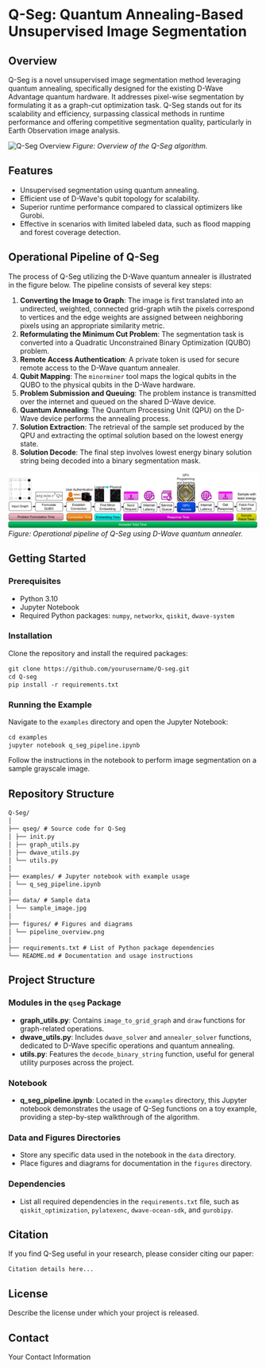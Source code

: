# Q-Seg: Quantum Annealing-Based Unsupervised Image Segmentation

## Overview
Q-Seg is a novel unsupervised image segmentation method leveraging quantum annealing, specifically designed for the existing D-Wave Advantage quantum hardware. It addresses pixel-wise segmentation by formulating it as a graph-cut optimization task. Q-Seg stands out for its scalability and efficiency, surpassing classical methods in runtime performance and offering competitive segmentation quality, particularly in Earth Observation image analysis.

![Q-Seg Overview](figures/overview_pipeline.png)
*Figure: Overview of the Q-Seg algorithm.*

## Features
- Unsupervised segmentation using quantum annealing.
- Efficient use of D-Wave's qubit topology for scalability.
- Superior runtime performance compared to classical optimizers like Gurobi.
- Effective in scenarios with limited labeled data, such as flood mapping and forest coverage detection.

## Operational Pipeline of Q-Seg

The process of Q-Seg utilizing the D-Wave quantum annealer is illustrated in the figure below. The pipeline consists of several key steps:

1. **Converting the Image to Graph**: The image is first translated into an undirected, weighted, connected grid-graph wtih the pixels correspond to vertices and the edge weights are assigned between neighboring pixels using an appropriate similarity metric.
2. **Reformulating the Minimum Cut Problem**: The segmentation task is converted into a Quadratic Unconstrained Binary Optimization (QUBO) problem.
2. **Remote Access Authentication**: A private token is used for secure remote access to the D-Wave quantum annealer.
3. **Qubit Mapping**: The `minorminer` tool maps the logical qubits in the QUBO to the physical qubits in the D-Wave hardware.
4. **Problem Submission and Queuing**: The problem instance is transmitted over the internet and queued on the shared D-Wave device.
5. **Quantum Annealing**: The Quantum Processing Unit (QPU) on the D-Wave device performs the annealing process.
6. **Solution Extraction**: The retrieval of the sample set produced by the QPU and extracting the optimal solution based on the lowest energy state.
7. **Solution Decode**: The final step involves lowest energy binary solution string being decoded into a binary segmentation mask.

![Q-Seg Operational Pipeline](figures/operational_pipeline.png)
*Figure: Operational pipeline of Q-Seg using D-Wave quantum annealer.*

## Getting Started

### Prerequisites
- Python 3.10
- Jupyter Notebook
- Required Python packages: `numpy`, `networkx`, `qiskit`, `dwave-system`

### Installation
Clone the repository and install the required packages:
```
git clone https://github.com/yourusername/Q-seg.git
cd Q-seg
pip install -r requirements.txt
```

### Running the Example
Navigate to the `examples` directory and open the Jupyter Notebook:
```
cd examples
jupyter notebook q_seg_pipeline.ipynb
```

Follow the instructions in the notebook to perform image segmentation on a sample grayscale image.

## Repository Structure

```
Q-Seg/
│
├── qseg/ # Source code for Q-Seg
│ ├── init.py
│ ├── graph_utils.py
│ ├── dwave_utils.py
│ └── utils.py
│
├── examples/ # Jupyter notebook with example usage
│ └── q_seg_pipeline.ipynb
│
├── data/ # Sample data 
│ └── sample_image.jpg
│
├── figures/ # Figures and diagrams
│ └── pipeline_overview.png
│
├── requirements.txt # List of Python package dependencies
└── README.md # Documentation and usage instructions
```

## Project Structure

### Modules in the `qseg` Package
- **graph_utils.py**: Contains `image_to_grid_graph` and `draw` functions for graph-related operations.
- **dwave_utils.py**: Includes `dwave_solver` and `annealer_solver` functions, dedicated to D-Wave specific operations and quantum annealing.
- **utils.py**: Features the `decode_binary_string` function, useful for general utility purposes across the project.

### Notebook
- **q_seg_pipeline.ipynb**: Located in the `examples` directory, this Jupyter notebook demonstrates the usage of Q-Seg functions on a toy example, providing a step-by-step walkthrough of the algorithm.

### Data and Figures Directories
- Store any specific data used in the notebook in the `data` directory.
- Place figures and diagrams for documentation in the `figures` directory.

### Dependencies
- List all required dependencies in the `requirements.txt` file, such as `qiskit_optimization`, `pylatexenc`, `dwave-ocean-sdk`, and `gurobipy`.



## Citation
If you find Q-Seg useful in your research, please consider citing our paper:
```
Citation details here...
```


## License
Describe the license under which your project is released.


## Contact
Your Contact Information


<!--## Contributors-->

<!--[![Author1](path_to_thumbnail1.jpg)](https://author1website.com)-->
<!--[![Author2](path_to_thumbnail2.jpg)](https://author2website.com)-->

<!--*Click on the images to visit the authors' websites.*-->








